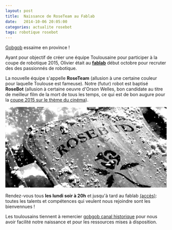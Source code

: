 ```yaml
---
layout: post
title:  Naissance de RoseTeam au Fablab
date:   2014-10-06 20:05:00
categories: actualite rosebot
tags: robotique rosebot
---
```


[Gobgob](http://gobgob-technology.fr) essaime en province !

Ayant pour objectif de créer une équipe Toulousaine pour participer à la coupe de robotique 2015, Olivier était au [__fablab__](http://www.artilect.fr/) début octobre pour recruter des des passionnés de robotique.

La nouvelle équipe s'appelle __RoseTeam__ (allusion à une certaine couleur pour laquelle Toulouse est fameuse).
Notre (futur) robot est baptisé __RoseBot__ (allusion à certaine oeuvre d'Orson Welles, bon candidate au titre de meilleur film de la mort de tous les temps, ce qui est de bon augure pour la [coupe 2015 sur le thème du cinéma](/_posts/2014-09-29-coupe-2015)).

![rosebud](/img/rosebud.jpg)

Rendez-vous tous __les lundi soir à 20h__ et jusqu'à tard au fablab [(accès)](http://www.artilect.fr/contact/): toutes les talents et compétences qui veulent nous rejoindre sont les bienvennues !

Les toulousains tiennent à remercier [gobgob canal historique](http://gobgob-technology.fr) pour nous avoir facilité notre naissance et pour les ressources mises à disposition.

